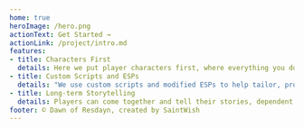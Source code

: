 ```yaml
---
home: true
heroImage: /hero.png
actionText: Get Started →
actionLink: /project/intro.md
features:
- title: Characters First
  details: Here we put player characters first, where everything you do impacts every little minute attention to detail, and ongoing story.
- title: Custom Scripts and ESPs
  details: "We use custom scripts and modified ESPs to help tailor, provide tools, and enrich your roleplaying experience; that are actively worked on to be perfected."
- title: Long-term Storytelling
  details: Players can come together and tell their stories, dependent of one another, to conform to a larger, more custom and persistent story that effects everyone.
footer: © Dawn of Resdayn, created by SaintWish
---
```

